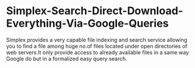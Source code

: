 # Simplex-Search-Direct-Download-Everything-Via-Google-Queries
 Simplex provides a very capable file indexing and search service allowing you to find a file among huge no.of files located under open directories of web servers.It only provide access to already available files in a same way Google do but in a formalized easy query search.
